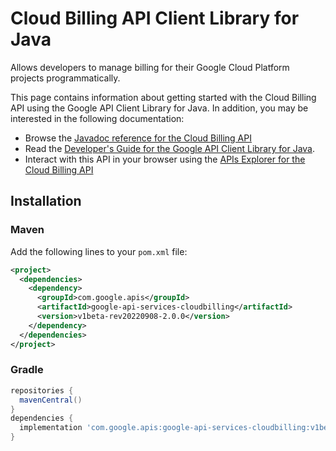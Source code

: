 # Cloud Billing API Client Library for Java

Allows developers to manage billing for their Google Cloud Platform projects programmatically.

This page contains information about getting started with the Cloud Billing API
using the Google API Client Library for Java. In addition, you may be interested
in the following documentation:

* Browse the [Javadoc reference for the Cloud Billing API][javadoc]
* Read the [Developer's Guide for the Google API Client Library for Java][google-api-client].
* Interact with this API in your browser using the [APIs Explorer for the Cloud Billing API][api-explorer]

## Installation

### Maven

Add the following lines to your `pom.xml` file:

```xml
<project>
  <dependencies>
    <dependency>
      <groupId>com.google.apis</groupId>
      <artifactId>google-api-services-cloudbilling</artifactId>
      <version>v1beta-rev20220908-2.0.0</version>
    </dependency>
  </dependencies>
</project>
```

### Gradle

```gradle
repositories {
  mavenCentral()
}
dependencies {
  implementation 'com.google.apis:google-api-services-cloudbilling:v1beta-rev20220908-2.0.0'
}
```

[javadoc]: https://googleapis.dev/java/google-api-services-cloudbilling/latest/index.html
[google-api-client]: https://github.com/googleapis/google-api-java-client/
[api-explorer]: https://developers.google.com/apis-explorer/#p/cloudbilling/v1/
